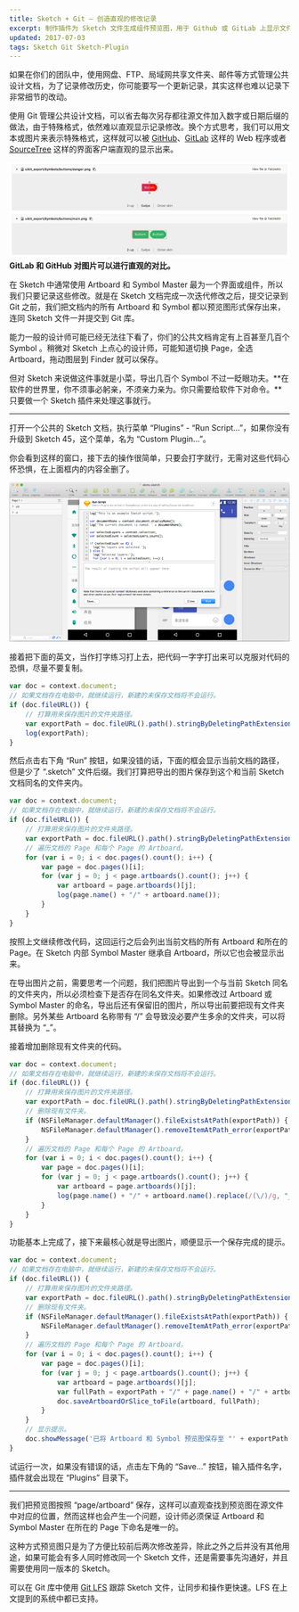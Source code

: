 ```yaml
---
title: Sketch + Git — 创造直观的修改记录
excerpt: 制作插件为 Sketch 文件生成组件预览图，用于 Github 或 GitLab 上显示文件修改比对。
updated: 2017-07-03
tags: Sketch Git Sketch-Plugin
---
```


如果在你们的团队中，使用网盘、FTP、局域网共享文件夹、邮件等方式管理公共设计文档，为了记录修改历史，你可能要写一个更新记录，其实这样也难以记录下非常细节的改动。

使用 Git 管理公共设计文档，可以省去每次另存都往源文件加入数字或日期后缀的做法，由于特殊格式，依然难以直观显示记录修改。换个方式思考，我们可以用文本或图片来表示特殊格式，这样就可以被 [GitHub](https://github.com)、[GitLab](https://gitlab.com) 这样的 Web 程序或者 [SourceTree](https://www.sourcetreeapp.com) 这样的界面客户端直观的显示出来。

![](../images/sketch-and-git-export-artboards-for-diff/gitlab_image_diff.png)__GitLab 和 GitHub 对图片可以进行直观的对比。__

在 Sketch 中通常使用 Artboard 和 Symbol Master 最为一个界面或组件，所以我们只要记录这些修改。就是在 Sketch 文档完成一次迭代修改之后，提交记录到 Git 之前，我们把文档内的所有 Artboard 和 Symbol 都以预览图形式保存出来，连同 Sketch 文件一并提交到 Git 库。

能力一般的设计师可能已经无法往下看了，你们的公共文档肯定有上百甚至几百个 Symbol 。稍微对 Sketch 上点心的设计师，可能知道切换 Page，全选 Artboard，拖动图层到 Finder 就可以保存。

但对 Sketch 来说做这件事就是小菜，导出几百个 Symbol 不过一眨眼功夫。**在软件的世界里，你不须事必躬亲，不须亲力亲为。你只需要给软件下对命令。**只要做一个 Sketch 插件来处理这事就行。

----

打开一个公共的 Sketch 文档，执行菜单 “Plugins” - “Run Script...”，如果你没有升级到 Sketch 45，这个菜单，名为 “Custom Plugin...”。

你会看到这样的窗口，接下去的操作很简单，只要会打字就行，无需对这些代码心怀恐惧，在上面框内的内容全删了。

![](../images/sketch-and-git-export-artboards-for-diff/sketch_run_script.png)

接着把下面的英文，当作打字练习打上去，把代码一字字打出来可以克服对代码的恐惧，尽量不要复制。

```javascript
var doc = context.document;
// 如果文档存在电脑中，就继续运行，新建的未保存文档将不会运行。
if (doc.fileURL()) {
    // 打算用来保存图片的文件夹路径。
    var exportPath = doc.fileURL().path().stringByDeletingPathExtension();
    log(exportPath);
}
```

然后点击右下角 “Run” 按钮，如果没错的话，下面的框会显示当前文档的路径，但是少了 “.sketch” 文件后缀。我们打算把导出的图片保存到这个和当前 Sketch 文档同名的文件夹内。

```javascript
var doc = context.document;
// 如果文档存在电脑中，就继续运行，新建的未保存文档将不会运行。
if (doc.fileURL()) {
    // 打算用来保存图片的文件夹路径。
    var exportPath = doc.fileURL().path().stringByDeletingPathExtension();
    // 遍历文档的 Page 和每个 Page 的 Artboard。
    for (var i = 0; i < doc.pages().count(); i++) {
        var page = doc.pages()[i];
        for (var j = 0; j < page.artboards().count(); j++) {
            var artboard = page.artboards()[j];
            log(page.name() + "/" + artboard.name());
        }
    }
}
```

按照上文继续修改代码，这回运行之后会列出当前文档的所有 Artboard 和所在的 Page。在 Sketch 内部 Symbol Master 继承自 Artboard，所以它也会被显示出来。

在导出图片之前，需要思考一个问题，我们把图片导出到一个与当前 Sketch 同名的文件夹内，所以必须检查下是否存在同名文件夹。如果修改过 Artboard 或 Symbol Master 的命名，导出后还有保留旧的图片，所以导出前要把现有文件夹删除。另外某些 Artboard 名称带有 “/” 会导致没必要产生多余的文件夹，可以将其替换为 “_”。

接着增加删除现有文件夹的代码。

```javascript
var doc = context.document;
// 如果文档存在电脑中，就继续运行，新建的未保存文档将不会运行。
if (doc.fileURL()) {
    // 打算用来保存图片的文件夹路径。
    var exportPath = doc.fileURL().path().stringByDeletingPathExtension();
    // 删除现有文件夹。
    if (NSFileManager.defaultManager().fileExistsAtPath(exportPath)) {
        NSFileManager.defaultManager().removeItemAtPath_error(exportPath, nil);
    }
    // 遍历文档的 Page 和每个 Page 的 Artboard。
    for (var i = 0; i < doc.pages().count(); i++) {
        var page = doc.pages()[i];
        for (var j = 0; j < page.artboards().count(); j++) {
            var artboard = page.artboards()[j];
            log(page.name() + "/" + artboard.name().replace(/(\/)/g, "_"));
        }
    }
}
```

功能基本上完成了，接下来最核心就是导出图片，顺便显示一个保存完成的提示。

```javascript
var doc = context.document;
// 如果文档存在电脑中，就继续运行，新建的未保存文档将不会运行。
if (doc.fileURL()) {
    // 打算用来保存图片的文件夹路径。
    var exportPath = doc.fileURL().path().stringByDeletingPathExtension();
    // 删除现有文件夹。
    if (NSFileManager.defaultManager().fileExistsAtPath(exportPath)) {
        NSFileManager.defaultManager().removeItemAtPath_error(exportPath, nil);
    }
    // 遍历文档的 Page 和每个 Page 的 Artboard。
    for (var i = 0; i < doc.pages().count(); i++) {
        var page = doc.pages()[i];
        for (var j = 0; j < page.artboards().count(); j++) {
            var artboard = page.artboards()[j];
            var fullPath = exportPath + "/" + page.name() + "/" + artboard.name().replace(/(\/)/g, "_") + ".png";
            doc.saveArtboardOrSlice_toFile(artboard, fullPath);
        }
    }
    // 显示提示。
    doc.showMessage('已将 Artboard 和 Symbol 预览图保存至 "' + exportPath + '"。');
}
```

试运行一次，如果没有错误的话，点击左下角的 “Save...” 按钮，输入插件名字，插件就会出现在 “Plugins” 目录下。

----

我们把预览图按照 “page/artboard” 保存，这样可以直观查找到预览图在源文件中对应的位置，然而这样也会产生一个问题，设计师必须保证 Artboard 和 Symbol Master 在所在的 Page 下命名是唯一的。

这种方式预览图只是为了方便比较前后两次修改差异，除此之外之后并没有其他用途，如果可能会有多人同时修改同一个 Sketch 文件，还是需要事先沟通好，并且需要使用同一版本的 Sketch。

可以在 Git 库中使用 [Git LFS](https://git-lfs.github.com) 跟踪 Sketch 文件，让同步和操作更快速。LFS 在上文提到的系统中都已支持。

